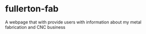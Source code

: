 # fullerton-fab
A webpage that with provide users with information about my metal fabrication and CNC business
